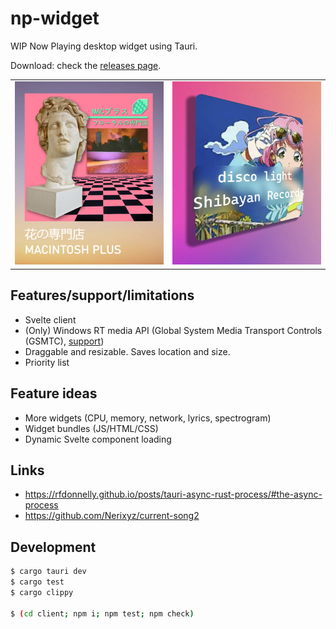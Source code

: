 # np-widget

WIP Now Playing desktop widget using Tauri.

Download: check the [releases page](https://github.com/gyng/np-widget/releases).

|                                                       |                                                       |
| ----------------------------------------------------- | ----------------------------------------------------- |
| ![np/docs/screenshot-a.jpg](np/docs/screenshot-a.jpg) | ![np/docs/screenshot-a.jpg](np/docs/screenshot-b.jpg) |

## Features/support/limitations

- Svelte client
- (Only) Windows RT media API (Global System Media Transport Controls (GSMTC), [support](https://github.com/ModernFlyouts-Community/ModernFlyouts/blob/main/docs/GSMTC-Support-And-Popular-Apps.md))
- Draggable and resizable. Saves location and size.
- Priority list

## Feature ideas

- More widgets (CPU, memory, network, lyrics, spectrogram)
- Widget bundles (JS/HTML/CSS)
- Dynamic Svelte component loading

## Links

- https://rfdonnelly.github.io/posts/tauri-async-rust-process/#the-async-process
- https://github.com/Nerixyz/current-song2

## Development

```sh
$ cargo tauri dev
$ cargo test
$ cargo clippy

$ (cd client; npm i; npm test; npm check)
```
